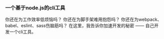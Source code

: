 ### 一个基于node.js的cli工具

你还在为工作效率低烦恼吗？
你还在为脚手架难用抱怨吗？
你还在为webpack、babel、eslint、sass伤脑筋吗？
在这里，我告诉你加速开发的秘密  —— 自己开发一个cli工具。
